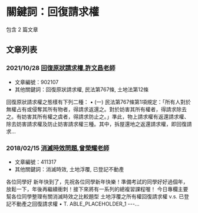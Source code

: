 # 關鍵詞：回復請求權

包含 2 篇文章

## 文章列表

### 2021/10/28 [回復原狀請求權,許文昌老師](../../articles/902107_%E5%9B%9E%E5%BE%A9%E5%8E%9F%E7%8B%80%E8%AB%8B%E6%B1%82%E6%AC%8A%2C%E8%A8%B1%E6%96%87%E6%98%8C%E8%80%81%E5%B8%AB.md)
- 文章編號：902107
- 其他關鍵詞：回復原狀請求權, 民法第767條, 土地法第12條

回復原狀請求權之態樣有下列二種： • (一) 民法第767條第1項規定：「所有人對於無權占有或侵奪其所有物者，得請求返還之。對於妨害其所有權者，得請求除去之。有妨害其所有權之虞者，得請求防止之。」準此，物上請求權有返還請求權、除去妨害請求權及防止妨害請求權三種。其中，拆屋還地之返還請求權，即回復請求...

### 2018/02/15 [消滅時效問題,曾榮耀老師](../../articles/411317_%E6%B6%88%E6%BB%85%E6%99%82%E6%95%88%E5%95%8F%E9%A1%8C%2C%E6%9B%BE%E6%A6%AE%E8%80%80%E8%80%81%E5%B8%AB.md)
- 文章編號：411317
- 其他關鍵詞：消滅時效, 土地浮覆, 已登記不動產

各位同學好 新年快到了，先祝各位同學新年快樂！準備考試的同學好好過個年，放鬆一下，年後再繼續衝刺！接下來將有一系列的總複習課程喔！ 今日專欄主要幫各位同學整理有關消滅時效之比較題型 土地浮覆之所有權回復請求權 v.s. 已登記不動產之回復請求權 • T. ABLE_PLACEHOLDER_1 ---...
